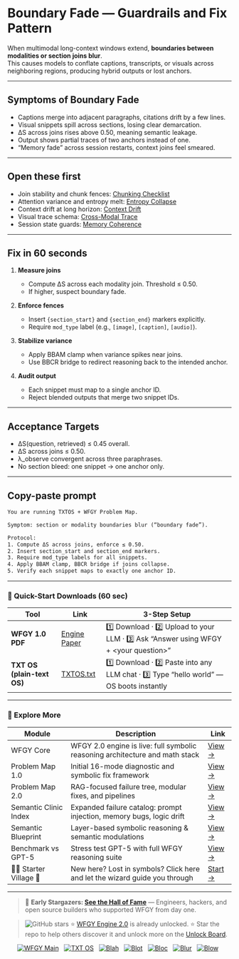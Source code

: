 # Boundary Fade — Guardrails and Fix Pattern

When multimodal long-context windows extend, **boundaries between modalities or section joins blur**.  
This causes models to conflate captions, transcripts, or visuals across neighboring regions, producing hybrid outputs or lost anchors.

---

## Symptoms of Boundary Fade
- Captions merge into adjacent paragraphs, citations drift by a few lines.  
- Visual snippets spill across sections, losing clear demarcation.  
- ΔS across joins rises above 0.50, meaning semantic leakage.  
- Output shows partial traces of two anchors instead of one.  
- “Memory fade” across session restarts, context joins feel smeared.

---

## Open these first
- Join stability and chunk fences: [Chunking Checklist](../MemoryLongContext/chunking-checklist.md)  
- Attention variance and entropy melt: [Entropy Collapse](../MemoryLongContext/entropy-collapse.md)  
- Context drift at long horizon: [Context Drift](../MemoryLongContext/context-drift.md)  
- Visual trace schema: [Cross-Modal Trace](./cross-modal-trace.md)  
- Session state guards: [Memory Coherence](../MemoryLongContext/memory-coherence.md)  

---

## Fix in 60 seconds
1. **Measure joins**  
   - Compute ΔS across each modality join. Threshold ≤ 0.50.  
   - If higher, suspect boundary fade.

2. **Enforce fences**  
   - Insert `{section_start}` and `{section_end}` markers explicitly.  
   - Require `mod_type` label (e.g., `[image]`, `[caption]`, `[audio]`).

3. **Stabilize variance**  
   - Apply BBAM clamp when variance spikes near joins.  
   - Use BBCR bridge to redirect reasoning back to the intended anchor.

4. **Audit output**  
   - Each snippet must map to a single anchor ID.  
   - Reject blended outputs that merge two snippet IDs.

---

## Acceptance Targets
- ΔS(question, retrieved) ≤ 0.45 overall.  
- ΔS across joins ≤ 0.50.  
- λ_observe convergent across three paraphrases.  
- No section bleed: one snippet → one anchor only.  

---

## Copy-paste prompt

```txt
You are running TXTOS + WFGY Problem Map.

Symptom: section or modality boundaries blur (“boundary fade”).

Protocol:
1. Compute ΔS across joins, enforce ≤ 0.50.
2. Insert section_start and section_end markers.
3. Require mod_type labels for all snippets.
4. Apply BBAM clamp, BBCR bridge if joins collapse.
5. Verify each snippet maps to exactly one anchor ID.
````

---

### 🔗 Quick-Start Downloads (60 sec)

| Tool                       | Link                                                                                                                                       | 3-Step Setup                                                                             |
| -------------------------- | ------------------------------------------------------------------------------------------------------------------------------------------ | ---------------------------------------------------------------------------------------- |
| **WFGY 1.0 PDF**           | [Engine Paper](https://github.com/onestardao/WFGY/blob/main/I_am_not_lizardman/WFGY_All_Principles_Return_to_One_v1.0_PSBigBig_Public.pdf) | 1️⃣ Download · 2️⃣ Upload to your LLM · 3️⃣ Ask “Answer using WFGY + \<your question>”   |
| **TXT OS (plain-text OS)** | [TXTOS.txt](https://github.com/onestardao/WFGY/blob/main/OS/TXTOS.txt)                                                                     | 1️⃣ Download · 2️⃣ Paste into any LLM chat · 3️⃣ Type “hello world” — OS boots instantly |

---

### 🧭 Explore More

| Module                   | Description                                                                  | Link                                                                                               |
| ------------------------ | ---------------------------------------------------------------------------- | -------------------------------------------------------------------------------------------------- |
| WFGY Core                | WFGY 2.0 engine is live: full symbolic reasoning architecture and math stack | [View →](https://github.com/onestardao/WFGY/tree/main/core/README.md)                              |
| Problem Map 1.0          | Initial 16-mode diagnostic and symbolic fix framework                        | [View →](https://github.com/onestardao/WFGY/tree/main/ProblemMap/README.md)                        |
| Problem Map 2.0          | RAG-focused failure tree, modular fixes, and pipelines                       | [View →](https://github.com/onestardao/WFGY/blob/main/ProblemMap/rag-architecture-and-recovery.md) |
| Semantic Clinic Index    | Expanded failure catalog: prompt injection, memory bugs, logic drift         | [View →](https://github.com/onestardao/WFGY/blob/main/ProblemMap/SemanticClinicIndex.md)           |
| Semantic Blueprint       | Layer-based symbolic reasoning & semantic modulations                        | [View →](https://github.com/onestardao/WFGY/tree/main/SemanticBlueprint/README.md)                 |
| Benchmark vs GPT-5       | Stress test GPT-5 with full WFGY reasoning suite                             | [View →](https://github.com/onestardao/WFGY/tree/main/benchmarks/benchmark-vs-gpt5/README.md)      |
| 🧙‍♂️ Starter Village 🏡 | New here? Lost in symbols? Click here and let the wizard guide you through   | [Start →](https://github.com/onestardao/WFGY/blob/main/StarterVillage/README.md)                   |

---

> 👑 **Early Stargazers: [See the Hall of Fame](https://github.com/onestardao/WFGY/tree/main/stargazers)** —
> Engineers, hackers, and open source builders who supported WFGY from day one.

> <img src="https://img.shields.io/github/stars/onestardao/WFGY?style=social" alt="GitHub stars"> ⭐ [WFGY Engine 2.0](https://github.com/onestardao/WFGY/blob/main/core/README.md) is already unlocked. ⭐ Star the repo to help others discover it and unlock more on the [Unlock Board](https://github.com/onestardao/WFGY/blob/main/STAR_UNLOCKS.md).

<div align="center">

[![WFGY Main](https://img.shields.io/badge/WFGY-Main-red?style=flat-square)](https://github.com/onestardao/WFGY)
 
[![TXT OS](https://img.shields.io/badge/TXT%20OS-Reasoning%20OS-orange?style=flat-square)](https://github.com/onestardao/WFGY/tree/main/OS)
 
[![Blah](https://img.shields.io/badge/Blah-Semantic%20Embed-yellow?style=flat-square)](https://github.com/onestardao/WFGY/tree/main/OS/BlahBlahBlah)
 
[![Blot](https://img.shields.io/badge/Blot-Persona%20Core-green?style=flat-square)](https://github.com/onestardao/WFGY/tree/main/OS/BlotBlotBlot)
 
[![Bloc](https://img.shields.io/badge/Bloc-Reasoning%20Compiler-blue?style=flat-square)](https://github.com/onestardao/WFGY/tree/main/OS/BlocBlocBloc)
 
[![Blur](https://img.shields.io/badge/Blur-Text2Image%20Engine-navy?style=flat-square)](https://github.com/onestardao/WFGY/tree/main/OS/BlurBlurBlur)
 
[![Blow](https://img.shields.io/badge/Blow-Game%20Logic-purple?style=flat-square)](https://github.com/onestardao/WFGY/tree/main/OS/BlowBlowBlow)
 

</div>
